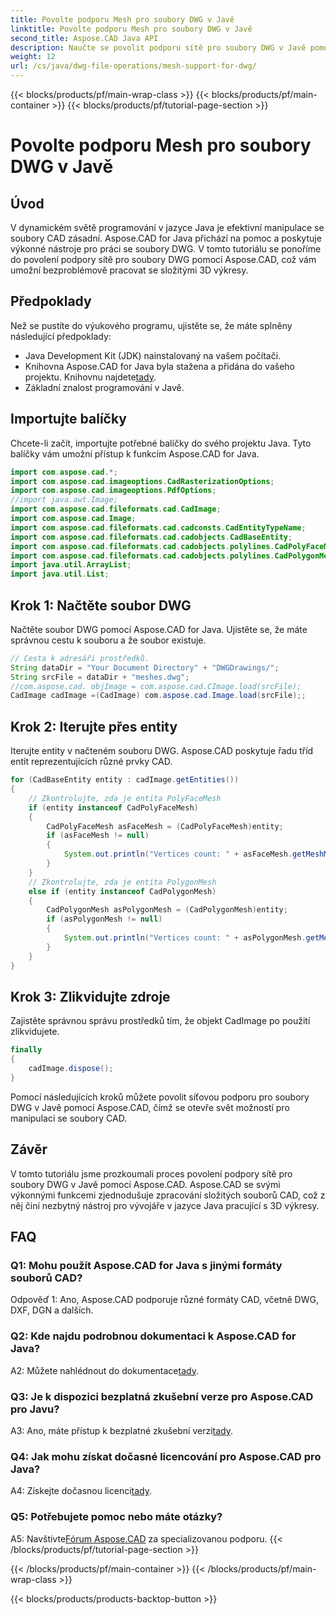 ```yaml
---
title: Povolte podporu Mesh pro soubory DWG v Javě
linktitle: Povolte podporu Mesh pro soubory DWG v Javě
second_title: Aspose.CAD Java API
description: Naučte se povolit podporu sítě pro soubory DWG v Javě pomocí Aspose.CAD. Návod krok za krokem pro bezproblémovou manipulaci s 3D výkresem. #JavaProgramování #CADFsoubory
weight: 12
url: /cs/java/dwg-file-operations/mesh-support-for-dwg/
---
```


{{< blocks/products/pf/main-wrap-class >}}
{{< blocks/products/pf/main-container >}}
{{< blocks/products/pf/tutorial-page-section >}}

# Povolte podporu Mesh pro soubory DWG v Javě

## Úvod

V dynamickém světě programování v jazyce Java je efektivní manipulace se soubory CAD zásadní. Aspose.CAD for Java přichází na pomoc a poskytuje výkonné nástroje pro práci se soubory DWG. V tomto tutoriálu se ponoříme do povolení podpory sítě pro soubory DWG pomocí Aspose.CAD, což vám umožní bezproblémově pracovat se složitými 3D výkresy.

## Předpoklady

Než se pustíte do výukového programu, ujistěte se, že máte splněny následující předpoklady:
- Java Development Kit (JDK) nainstalovaný na vašem počítači.
-  Knihovna Aspose.CAD for Java byla stažena a přidána do vašeho projektu. Knihovnu najdete[tady](https://releases.aspose.com/cad/java/).
- Základní znalost programování v Javě.

## Importujte balíčky

Chcete-li začít, importujte potřebné balíčky do svého projektu Java. Tyto balíčky vám umožní přístup k funkcím Aspose.CAD for Java.

```java
import com.aspose.cad.*;
import com.aspose.cad.imageoptions.CadRasterizationOptions;
import com.aspose.cad.imageoptions.PdfOptions;
//import java.awt.Image;
import com.aspose.cad.fileformats.cad.CadImage;
import com.aspose.cad.Image;
import com.aspose.cad.fileformats.cad.cadconsts.CadEntityTypeName;
import com.aspose.cad.fileformats.cad.cadobjects.CadBaseEntity;
import com.aspose.cad.fileformats.cad.cadobjects.polylines.CadPolyFaceMesh;
import com.aspose.cad.fileformats.cad.cadobjects.polylines.CadPolygonMesh;
import java.util.ArrayList;
import java.util.List;

```

## Krok 1: Načtěte soubor DWG

Načtěte soubor DWG pomocí Aspose.CAD for Java. Ujistěte se, že máte správnou cestu k souboru a že soubor existuje.

```java
// Cesta k adresáři prostředků.
String dataDir = "Your Document Directory" + "DWGDrawings/";
String srcFile = dataDir + "meshes.dwg";
//com.aspose.cad. objImage = com.aspose.cad.CImage.load(srcFile);
CadImage cadImage =(CadImage) com.aspose.cad.Image.load(srcFile);;
```

## Krok 2: Iterujte přes entity

Iterujte entity v načteném souboru DWG. Aspose.CAD poskytuje řadu tříd entit reprezentujících různé prvky CAD.

```java
for (CadBaseEntity entity : cadImage.getEntities())
{
    // Zkontrolujte, zda je entita PolyFaceMesh
    if (entity instanceof CadPolyFaceMesh)
    {
        CadPolyFaceMesh asFaceMesh = (CadPolyFaceMesh)entity;
        if (asFaceMesh != null)
        {
            System.out.println("Vertices count: " + asFaceMesh.getMeshMVertexCount());
        }
    }
    // Zkontrolujte, zda je entita PolygonMesh
    else if (entity instanceof CadPolygonMesh)
    {
        CadPolygonMesh asPolygonMesh = (CadPolygonMesh)entity;
        if (asPolygonMesh != null)
        {
            System.out.println("Vertices count: " + asPolygonMesh.getMeshMVertexCount());
        }
    }
}
```

## Krok 3: Zlikvidujte zdroje

Zajistěte správnou správu prostředků tím, že objekt CadImage po použití zlikvidujete.

```java
finally
{
    cadImage.dispose();
}
```

Pomocí následujících kroků můžete povolit síťovou podporu pro soubory DWG v Javě pomocí Aspose.CAD, čímž se otevře svět možností pro manipulaci se soubory CAD.

## Závěr

V tomto tutoriálu jsme prozkoumali proces povolení podpory sítě pro soubory DWG v Javě pomocí Aspose.CAD. Aspose.CAD se svými výkonnými funkcemi zjednodušuje zpracování složitých souborů CAD, což z něj činí nezbytný nástroj pro vývojáře v jazyce Java pracující s 3D výkresy.

## FAQ

### Q1: Mohu použít Aspose.CAD for Java s jinými formáty souborů CAD?

Odpověď 1: Ano, Aspose.CAD podporuje různé formáty CAD, včetně DWG, DXF, DGN a dalších.

### Q2: Kde najdu podrobnou dokumentaci k Aspose.CAD for Java?

 A2: Můžete nahlédnout do dokumentace[tady](https://reference.aspose.com/cad/java/).

### Q3: Je k dispozici bezplatná zkušební verze pro Aspose.CAD pro Javu?

 A3: Ano, máte přístup k bezplatné zkušební verzi[tady](https://releases.aspose.com/).

### Q4: Jak mohu získat dočasné licencování pro Aspose.CAD pro Java?

 A4: Získejte dočasnou licenci[tady](https://purchase.aspose.com/temporary-license/).

### Q5: Potřebujete pomoc nebo máte otázky?

A5: Navštivte[Fórum Aspose.CAD](https://forum.aspose.com/c/cad/19) za specializovanou podporu.
{{< /blocks/products/pf/tutorial-page-section >}}

{{< /blocks/products/pf/main-container >}}
{{< /blocks/products/pf/main-wrap-class >}}

{{< blocks/products/products-backtop-button >}}
